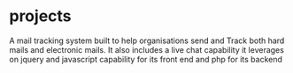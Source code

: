 # projects
A mail tracking system built to help organisations send and Track both hard mails and electronic mails. It also includes a live chat capability
it leverages on jquery and javascript capability for its front end and php for its backend
